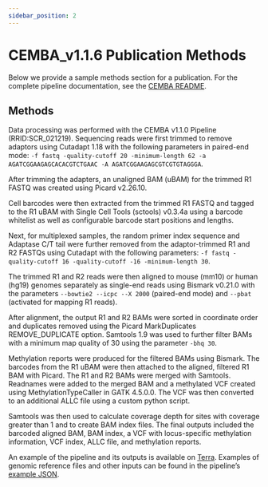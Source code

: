 ```yaml
---
sidebar_position: 2
---
```


# CEMBA_v1.1.6 Publication Methods

Below we provide a sample methods section for a publication. For the complete pipeline documentation, see the [CEMBA README](./README.md).

## Methods

Data processing was performed with the CEMBA v1.1.0 Pipeline (RRID:SCR_021219). Sequencing reads were first trimmed to remove adaptors using Cutadapt 1.18 with the following parameters in paired-end mode: `-f fastq -quality-cutoff 20 -minimum-length 62 -a AGATCGGAAGAGCACACGTCTGAAC -A AGATCGGAAGAGCGTCGTGTAGGGA`.

After trimming the adapters, an unaligned BAM (uBAM) for the trimmed R1 FASTQ was created using Picard v2.26.10.

Cell barcodes were then extracted from the trimmed R1 FASTQ and tagged to the R1 uBAM with Single Cell Tools (sctools) v0.3.4a using a barcode whitelist as well as configurable barcode start positions and lengths.

Next, for multiplexed samples, the random primer index sequence and Adaptase C/T tail were further removed from the adaptor-trimmed R1 and R2 FASTQs using Cutadapt with the following parameters: `-f fastq -quality-cutoff 16 -quality-cutoff -16 -minimum-length 30`.

The trimmed R1 and R2 reads were then aligned to mouse (mm10) or human (hg19) genomes separately as single-end reads using Bismark v0.21.0 with the parameters `--bowtie2 --icpc --X 2000` (paired-end mode) and `--pbat` (activated for mapping R1 reads).

After alignment, the output R1 and R2 BAMs were sorted in coordinate order and duplicates removed using the Picard MarkDuplicates REMOVE_DUPLICATE option. Samtools 1.9 was used to further filter BAMs with a minimum map quality of 30 using the parameter `-bhq 30`.

Methylation reports were produced for the filtered BAMs using Bismark. The barcodes from the R1 uBAM were then attached to the aligned, filtered R1 BAM with Picard. The R1 and R2 BAMs were merged with Samtools. Readnames were added to the merged BAM and a methylated VCF created using MethylationTypeCaller in GATK 4.5.0.0. The VCF was then converted to an additional ALLC file using a custom python script.

Samtools was then used to calculate coverage depth for sites with coverage greater than 1 and to create BAM index files. The final outputs included the barcoded aligned BAM, BAM index, a VCF with locus-specific methylation information, VCF index, ALLC file, and methylation reports.

An example of the pipeline and its outputs is available on [Terra](https://app.terra.bio/#workspaces/brain-initiative-bcdc/Methyl-c-seq_Pipeline). Examples of genomic reference files and other inputs can be found in the pipeline’s [example JSON](https://github.com/broadinstitute/warp/blob/master/pipelines/cemba/cemba_methylcseq/example_inputs/CEMBA.inputs.json).
